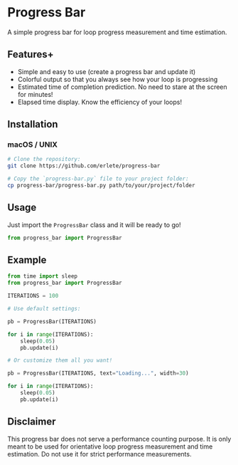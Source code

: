 # Progress Bar

A simple progress bar for loop progress measurement and time estimation.

## Features+

* Simple and easy to use (create a progress bar and update it)
* Colorful output so that you always see how your loop is progressing
* Estimated time of completion prediction. No need to stare at the screen for minutes!
* Elapsed time display. Know the efficiency of your loops!

## Installation

### macOS / UNIX

```bash
# Clone the repository:
git clone https://github.com/erlete/progress-bar

# Copy the `progress-bar.py` file to your project folder:
cp progress-bar/progress-bar.py path/to/your/project/folder
```

## Usage

Just import the `ProgressBar` class and it will be ready to go!

```python
from progress_bar import ProgressBar
```

## Example

```python
from time import sleep
from progress_bar import ProgressBar

ITERATIONS = 100

# Use default settings:

pb = ProgressBar(ITERATIONS)

for i in range(ITERATIONS):
    sleep(0.05)
    pb.update(i)

# Or customize them all you want!

pb = ProgressBar(ITERATIONS, text="Loading...", width=30)

for i in range(ITERATIONS):
    sleep(0.05)
    pb.update(i)
```

## Disclaimer

This progress bar does not serve a performance counting purpose. It is only meant to be used for orientative loop progress measurement and time estimation. Do not use it for strict performance measurements.
